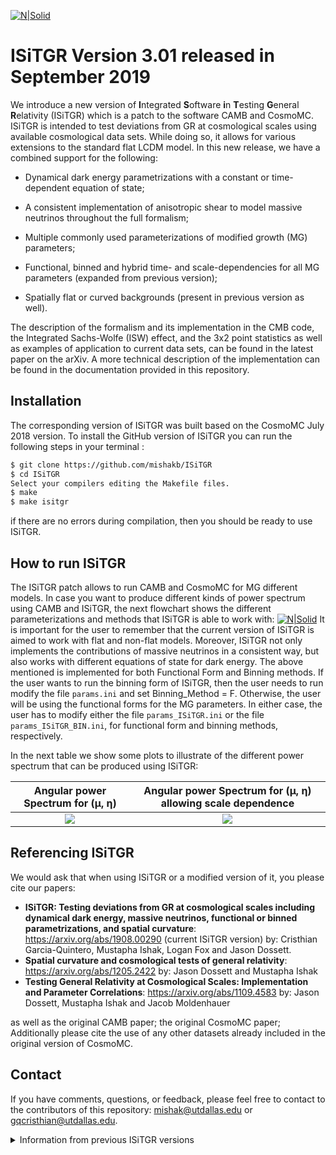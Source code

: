 [![N|Solid](https://www.utdallas.edu/~jdossett/images/banner_bkgd_isitgr3.jpg)](https://www.utdallas.edu/~jdossett/images/banner_bkgd_isitgr3.jpg)

# ISiTGR Version 3.01 released in September 2019
We introduce a new version of **I**ntegrated **S**oftware **i**n **T**esting **G**eneral **R**elativity (ISiTGR) which is a patch to the software CAMB and CosmoMC. ISiTGR is intended to test deviations from GR at cosmological scales using available cosmological data sets. While doing so, it allows for various extensions to the standard flat LCDM model. In this new release, we have a combined support for the following:  

* Dynamical dark energy parametrizations with a constant or time-dependent equation of state; 

* A consistent implementation of anisotropic shear to model massive neutrinos throughout the full formalism;

* Multiple commonly used parameterizations of modified growth (MG) parameters; 

* Functional, binned and hybrid time- and scale-dependencies for all MG parameters (expanded from previous version); 

* Spatially flat or curved backgrounds (present in previous version as well). 

The description of the formalism and its implementation in the CMB code, the Integrated Sachs-Wolfe (ISW) effect, and the 3x2 point statistics as well as examples of application to current data sets, can be found in the latest paper on the arXiv. A more technical description of the implementation can be found in the documentation provided in this repository. 

## Installation
The corresponding version of ISiTGR was built based on the CosmoMC July 2018 version. To install the GitHub version of ISiTGR you can run the following steps in your terminal :

```sh
$ git clone https://github.com/mishakb/ISiTGR
$ cd ISiTGR
Select your compilers editing the Makefile files.
$ make
$ make isitgr
```
if there are no errors during compilation, then you should be ready to use ISiTGR.

## How to run ISiTGR
The ISiTGR patch allows to run CAMB and CosmoMC for MG different models. In case you want to produce different kinds of power spectrum using CAMB and ISiTGR, the next flowchart shows the different parameterizations and methods that ISiTGR is able to work with:
[![N|Solid](https://drive.google.com/uc?export=view&id=1_jDEFNdN_K9K-i5Ajaz12a5t6U5sWhEI)](https://drive.google.com/uc?export=view&id=1_jDEFNdN_K9K-i5Ajaz12a5t6U5sWhEI)
It is important for the user to remember that the current version of ISiTGR is aimed to work with flat and non-flat models. Moreover, ISiTGR not only implements the contributions of massive neutrinos in a consistent way, but also works with different equations of state for dark energy. The above mentioned is implemented for both Functional Form and Binning methods. If the user wants to run the binning form of ISiTGR, then the user needs to run modify the file `params.ini` and set Binning_Method = F. Otherwise, the user will be using the functional forms for the MG parameters. In either case, the user has to modify either the file `params_ISiTGR.ini` or the file `params_ISiTGR_BIN.ini`, for functional form and binning methods, respectively. 

In the next table we show some plots to illustrate of the different power spectrum that can be produced using ISiTGR:

Angular power Spectrum for (μ, η) | Angular power Spectrum for (μ, η) allowing scale dependence
:------------------------:|:---------------------:
![](https://drive.google.com/uc?export=view&id=1lB5BRwO5uuTH9EvZvH_C1uUmdrkDdcXw)   |![](https://drive.google.com/uc?export=view&id=1RpZPqidQzZgYK7UWDzLmH_2MlvW0O9ZS)  |

## Referencing ISiTGR

We would ask that when using ISiTGR or a modified version of it, you please cite our papers: 
* **ISiTGR: Testing deviations from GR at cosmological scales including dynamical dark energy, massive neutrinos, functional or binned parametrizations, and spatial curvature**: https://arxiv.org/abs/1908.00290  (current ISiTGR version)
by: Cristhian Garcia-Quintero, Mustapha Ishak, Logan Fox and Jason Dossett.
* **Spatial curvature and cosmological tests of general relativity**: https://arxiv.org/abs/1205.2422
by: Jason Dossett and Mustapha Ishak 
* **Testing General Relativity at Cosmological Scales: Implementation and Parameter Correlations**: https://arxiv.org/abs/1109.4583
by: Jason Dossett, Mustapha Ishak and Jacob Moldenhauer
 
as well as the original CAMB paper; the original CosmoMC paper; Additionally please cite the use of any other datasets already included in the original version of CosmoMC.
## Contact

If you have comments, questions, or feedback, please feel free to contact to the contributors of this repository: mishak@utdallas.edu or gqcristhian@utdallas.edu.

<details>
  <summary>Information from previous ISiTGR versions</summary>

-------------------------------------------------------------
# ISiTGR Version 3.00 released in July 2019
ISiTGR version used in https://arxiv.org/abs/1908.00290 to reproduce Planck 2015 results. The ISiTGR version 3.01 includes minor updates to work with the Planck 2018 data.

</details> 